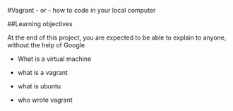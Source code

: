 #Vagrant - or - how to code in your local computer

##Learning objectives

At the end of this project, you are expected to be able to explain to anyone, without the help of Google

*  What is a virtual machine

* what is a vagrant

* what is ubuntu

* who wrote vagrant

